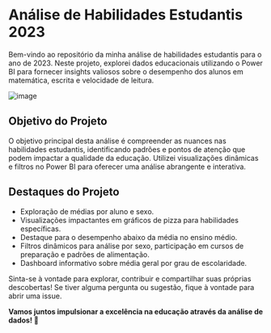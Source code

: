 # Análise de Habilidades Estudantis 2023

Bem-vindo ao repositório da minha análise de habilidades estudantis para o ano de 2023. Neste projeto, explorei dados educacionais utilizando o Power BI para fornecer insights valiosos sobre o desempenho dos alunos em matemática, escrita e velocidade de leitura.

![image](https://github.com/GleisonAmorim/DA-Estudantis/assets/54336609/493b55cd-17d0-41d9-abce-7ca9999ca1a6)


## Objetivo do Projeto
O objetivo principal desta análise é compreender as nuances nas habilidades estudantis, identificando padrões e pontos de atenção que podem impactar a qualidade da educação. Utilizei visualizações dinâmicas e filtros no Power BI para oferecer uma análise abrangente e interativa.

## Destaques do Projeto
- Exploração de médias por aluno e sexo.
- Visualizações impactantes em gráficos de pizza para habilidades específicas.
- Destaque para o desempenho abaixo da média no ensino médio.
- Filtros dinâmicos para análise por sexo, participação em cursos de preparação e padrões de alimentação.
- Dashboard informativo sobre média geral por grau de escolaridade.

Sinta-se à vontade para explorar, contribuir e compartilhar suas próprias descobertas! Se tiver alguma pergunta ou sugestão, fique à vontade para abrir uma issue.

**Vamos juntos impulsionar a excelência na educação através da análise de dados! 🚀**
